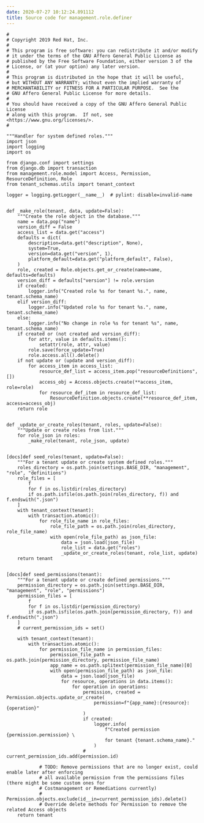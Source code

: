 ```yaml
---
date: 2020-07-27 10:12:24.891112
title: Source code for management.role.definer
---
```


<div class="highlight">

    #
    # Copyright 2019 Red Hat, Inc.
    #
    # This program is free software: you can redistribute it and/or modify
    # it under the terms of the GNU Affero General Public License as
    # published by the Free Software Foundation, either version 3 of the
    # License, or (at your option) any later version.
    #
    # This program is distributed in the hope that it will be useful,
    # but WITHOUT ANY WARRANTY; without even the implied warranty of
    # MERCHANTABILITY or FITNESS FOR A PARTICULAR PURPOSE.  See the
    # GNU Affero General Public License for more details.
    #
    # You should have received a copy of the GNU Affero General Public License
    # along with this program.  If not, see <https://www.gnu.org/licenses/>.
    #
    
    """Handler for system defined roles."""
    import json
    import logging
    import os
    
    from django.conf import settings
    from django.db import transaction
    from management.role.model import Access, Permission, ResourceDefinition, Role
    from tenant_schemas.utils import tenant_context
    
    logger = logging.getLogger(__name__)  # pylint: disable=invalid-name
    
    
    def _make_role(tenant, data, update=False):
        """Create the role object in the database."""
        name = data.pop("name")
        version_diff = False
        access_list = data.get("access")
        defaults = dict(
            description=data.get("description", None),
            system=True,
            version=data.get("version", 1),
            platform_default=data.get("platform_default", False),
        )
        role, created = Role.objects.get_or_create(name=name, defaults=defaults)
        version_diff = defaults["version"] != role.version
        if created:
            logger.info("Created role %s for tenant %s.", name, tenant.schema_name)
        elif version_diff:
            logger.info("Updated role %s for tenant %s.", name, tenant.schema_name)
        else:
            logger.info("No change in role %s for tenant %s", name, tenant.schema_name)
        if created or (not created and version_diff):
            for attr, value in defaults.items():
                setattr(role, attr, value)
            role.save(force_update=True)
            role.access.all().delete()
        if not update or (update and version_diff):
            for access_item in access_list:
                resource_def_list = access_item.pop("resourceDefinitions", [])
                access_obj = Access.objects.create(**access_item, role=role)
                for resource_def_item in resource_def_list:
                    ResourceDefinition.objects.create(**resource_def_item, access=access_obj)
        return role
    
    
    def _update_or_create_roles(tenant, roles, update=False):
        """Update or create roles from list."""
        for role_json in roles:
            _make_role(tenant, role_json, update)
    
    
    [docs]def seed_roles(tenant, update=False):
        """For a tenant update or create system defined roles."""
        roles_directory = os.path.join(settings.BASE_DIR, "management", "role", "definitions")
        role_files = [
            f
            for f in os.listdir(roles_directory)
            if os.path.isfile(os.path.join(roles_directory, f)) and f.endswith(".json")
        ]
        with tenant_context(tenant):
            with transaction.atomic():
                for role_file_name in role_files:
                    role_file_path = os.path.join(roles_directory, role_file_name)
                    with open(role_file_path) as json_file:
                        data = json.load(json_file)
                        role_list = data.get("roles")
                        _update_or_create_roles(tenant, role_list, update)
        return tenant
    
    
    [docs]def seed_permissions(tenant):
        """For a tenant update or create defined permissions."""
        permission_directory = os.path.join(settings.BASE_DIR, "management", "role", "permissions")
        permission_files = [
            f
            for f in os.listdir(permission_directory)
            if os.path.isfile(os.path.join(permission_directory, f)) and f.endswith(".json")
        ]
        # current_permission_ids = set()
    
        with tenant_context(tenant):
            with transaction.atomic():
                for permission_file_name in permission_files:
                    permission_file_path = os.path.join(permission_directory, permission_file_name)
                    app_name = os.path.splitext(permission_file_name)[0]
                    with open(permission_file_path) as json_file:
                        data = json.load(json_file)
                        for resource, operations in data.items():
                            for operation in operations:
                                permission, created = Permission.objects.update_or_create(
                                    permission=f"{app_name}:{resource}:{operation}"
                                )
                                if created:
                                    logger.info(
                                        f"Created permission {permission.permission} \
                                        for tenant {tenant.schema_name}."
                                    )
                                # current_permission_ids.add(permission.id)
    
                # TODO: Remove permissions that are no longer exist, could enable later after enforcing
                # all available permission from the permissions files (there might be some custom ones for
                # Costmanagement or Remediations currently)
                # Permission.objects.exclude(id__in=current_permission_ids).delete()
                # Override delete methods for Permission to remove the related Access objects
        return tenant

</div>